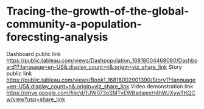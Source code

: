 # Tracing-the-growth-of-the-global-community-a-population-forecsting-analysis

Dashboard public link https://public.tableau.com/views/Dashpopulation_16818004468080/Dashboard1?:language=en-US&:display_count=n&:origin=viz_share_link
Story public link https://public.tableau.com/views/Book1_16818002901390/Story1?:language=en-US&:display_count=n&:origin=viz_share_link
Video demonstration link https://drive.google.com/file/d/1UW073oSMTvEWBsdsjexH4hWJXywTKQCw/view?usp=share_link
